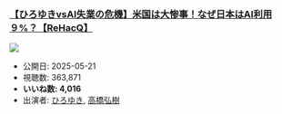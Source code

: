 ### [【ひろゆきvsAI失業の危機】米国は大惨事！なぜ日本はAI利用９%？【ReHacQ】](https://www.youtube.com/watch?v=bgEcNoD_ZIk)
[![](https://img.youtube.com/vi/bgEcNoD_ZIk/sddefault.jpg)](https://www.youtube.com/watch?v=bgEcNoD_ZIk)
-   公開日: 2025-05-21
-   視聴数: 363,871
-   **いいね数: 4,016**
-   出演者: [ひろゆき](/rehacq_fan/people/ひろゆき "wikilink"), [高橋弘樹](/rehacq_fan/people/高橋弘樹 "wikilink")
